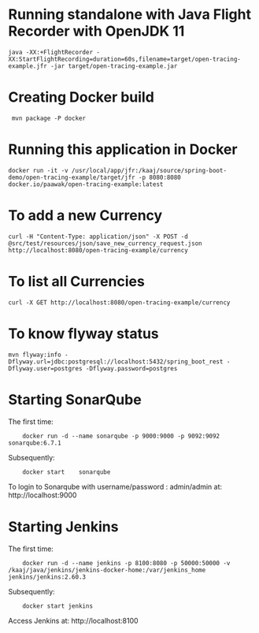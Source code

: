 # Running standalone with Java Flight Recorder with OpenJDK 11

	java -XX:+FlightRecorder -XX:StartFlightRecording=duration=60s,filename=target/open-tracing-example.jfr -jar target/open-tracing-example.jar 

# Creating Docker build

	 mvn package -P docker

# Running this application in Docker

	docker run -it -v /usr/local/app/jfr:/kaaj/source/spring-boot-demo/open-tracing-example/target/jfr -p 8080:8080 docker.io/paawak/open-tracing-example:latest
	
# To add a new Currency
	curl -H "Content-Type: application/json" -X POST -d @src/test/resources/json/save_new_currency_request.json http://localhost:8080/open-tracing-example/currency
	
# To list all Currencies
	curl -X GET http://localhost:8080/open-tracing-example/currency	

# To know flyway status
	mvn flyway:info -Dflyway.url=jdbc:postgresql://localhost:5432/spring_boot_rest -Dflyway.user=postgres -Dflyway.password=postgres

# Starting SonarQube

The first time:

		docker run -d --name sonarqube -p 9000:9000 -p 9092:9092 sonarqube:6.7.1
		
Subsequently:
		
		docker start 	sonarqube
		
To login to Sonarqube with username/password : admin/admin at: http://localhost:9000
		
		
# Starting Jenkins

The first time:

		docker run -d --name jenkins -p 8100:8080 -p 50000:50000 -v /kaaj/java/jenkins/jenkins-docker-home:/var/jenkins_home jenkins/jenkins:2.60.3
				
Subsequently:
		
		docker start jenkins
		
Access Jenkins at: http://localhost:8100
		
		
		
